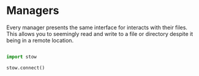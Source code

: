 # Managers

Every manager presents the same interface for interacts with their files. This allows you to seemingly read and write to a file or directory despite it being in a remote location.

```python

import stow

stow.connect()